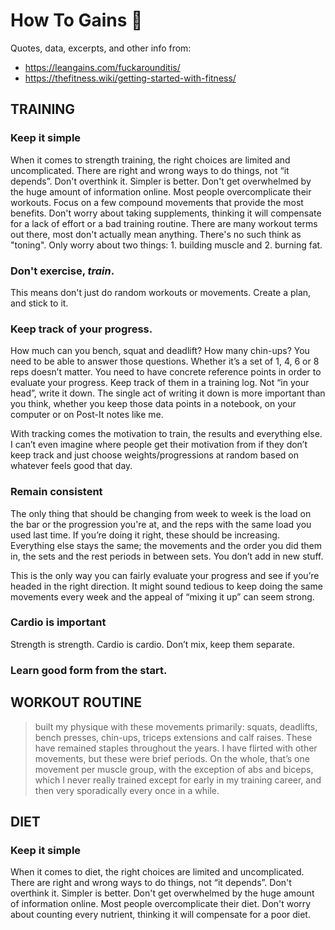 # How To Gains :muscle:
Quotes, data, excerpts, and other info from:
* https://leangains.com/fuckarounditis/
* https://thefitness.wiki/getting-started-with-fitness/

## TRAINING

### Keep it simple
When it comes to strength training, the right choices are limited and uncomplicated. There are right and wrong ways to do things, not “it depends”. 
Don't overthink it. Simpler is better. Don't get overwhelmed by the huge amount of information online.
Most people overcomplicate their workouts. Focus on a few compound movements that provide the most benefits. Don't worry about taking supplements, thinking it will compensate for a lack of effort or a bad training routine.
There are many workout terms out there, most don't actually mean anything. There's no such think as "toning". Only worry about two things: 1. building muscle and 2. burning fat.

### Don't exercise, _train_.
This means don't just do random workouts or movements. Create a plan, and stick to it.

### Keep track of your progress.
How much can you bench, squat and deadlift? How many chin-ups? You need to be able to answer those questions. Whether it’s a set of 1, 4, 6 or 8 reps doesn’t matter. You need to have concrete reference points in order to evaluate your progress. Keep track of them in a training log. Not “in your head”, write it down. The single act of writing it down is more important than you think, whether you keep those data points in a notebook, on your computer or on Post-It notes like me.

With tracking comes the motivation to train, the results and everything else. I can’t even imagine where people get their motivation from if they don’t keep track and just choose weights/progressions at random based on whatever feels good that day.

### Remain consistent
The only thing that should be changing from week to week is the load on the bar or the progression you're at, and the reps with the same load you used last time. If you’re doing it right, these should be increasing. Everything else stays the same; the movements and the order you did them in, the sets and the rest periods in between sets. You don’t add in new stuff.

This is the only way you can fairly evaluate your progress and see if you’re headed in the right direction. It might sound tedious to keep doing the same movements every week and the appeal of “mixing it up” can seem strong.

### Cardio is important
Strength is strength. Cardio is cardio. Don’t mix, keep them separate.

### Learn good form from the start.

## WORKOUT ROUTINE

> built my physique with these movements primarily: squats, deadlifts, bench presses, chin-ups, triceps extensions and calf raises. These have remained staples throughout the years. I have flirted with other movements, but these were brief periods. On the whole, that’s one movement per muscle group, with the exception of abs and biceps, which I never really trained except for early in my training career, and then very sporadically every once in a while.

## DIET

### Keep it simple
When it comes to diet, the right choices are limited and uncomplicated. There are right and wrong ways to do things, not “it depends”. 
Don't overthink it. Simpler is better. Don't get overwhelmed by the huge amount of information online.
Most people overcomplicate their diet. Don't worry about counting every nutrient, thinking it will compensate for a poor diet.
